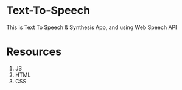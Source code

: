 # Text-To-Speech
This is Text To Speech &amp; Synthesis App, and using Web Speech API

# Resources
1. JS <br/>
2. HTML <br/>
3. CSS <br/>

